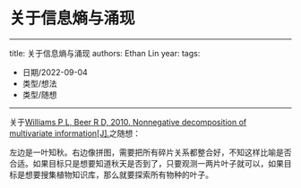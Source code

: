# 关于信息熵与涌现


---
title: 关于信息熵与涌现
authors: Ethan Lin
year:
tags:
  - 日期/2022-09-04 
  - 类型/想法 
  - 类型/随想 
---





关于[Williams P L, Beer R D, 2010. Nonnegative decomposition of multivariate information[J].](zotero://select/library/items/RJ6JNRLM)之随想：

左边是一叶知秋。右边像拼图，需要把所有碎片关系都整合好，不知这样比喻是否合适。如果目标只是想要知道秋天是否到了，只要观测一两片叶子就可以，如果目标是想要搜集植物知识库，那么就要探索所有物种的叶子。